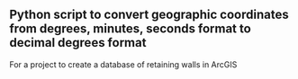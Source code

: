 ## Python script to convert geographic coordinates from degrees, minutes, seconds format to decimal degrees format

For a project to create a database of retaining walls in ArcGIS
